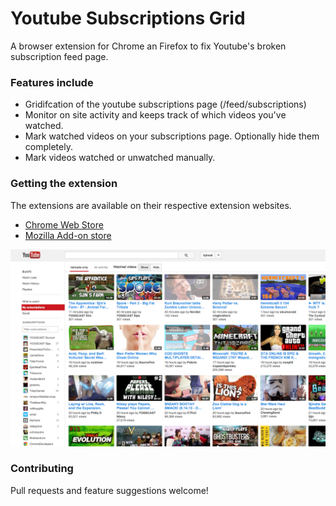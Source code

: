 Youtube Subscriptions Grid
=================

A browser extension for Chrome an Firefox to fix Youtube's broken subscription feed page.

### Features include

* Gridifcation of the youtube subscriptions page (/feed/subscriptions)
* Monitor on site activity and keeps track of which videos you've watched.
* Mark watched videos on your subscriptions page. Optionally hide them completely. 
* Mark videos watched or unwatched manually.

### Getting the extension

The extensions are available on their respective extension websites. 

* [Chrome Web Store](https://chrome.google.com/webstore/detail/youtube-subscriptions-gri/dcnjhgnfnmijfkmcddcmffeamphmmeed)
* [Mozilla Add-on store](https://addons.mozilla.org/en-US/firefox/addon/better-youtube-subscription/)
 

![Gridified subscriptions page](/resources/screenshot1.png "Gridified subscriptions page")

### Contributing

Pull requests and feature suggestions welcome!
